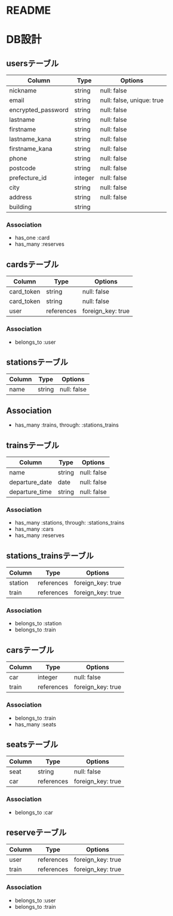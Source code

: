 # README

# DB設計
## usersテーブル

|Column|Type|Options|
|------|----|-------|
|nickname|string|null: false|
|email|string|null: false, unique: true|  
|encrypted_password|string|null: false|
|lastname|string|null: false|
|firstname|string|null: false|
|lastname_kana|string|null: false|
|firstname_kana|string|null: false|
|phone|string|null: false|
|postcode|string|null: false|
|prefecture_id|integer|null: false|
|city|string|null: false|
|address|string|null: false|
|building|string||

### Association
- has_one :card
- has_many :reserves

## cardsテーブル

|Column|Type|Options|
|------|----|-------|
|card_token|string|null: false|
|card_token|string|null: false|
|user|references|foreign_key: true|

### Association
- belongs_to :user

## stationsテーブル

|Column|Type|Options|
|------|----|-------|
|name|string|null: false|

## Association
- has_many :trains, through: :stations_trains

## trainsテーブル

|Column|Type|Options|
|------|----|-------|
|name|string|null: false|
|departure_date|date|null: false|
|departure_time|string|null: false|

### Association
- has_many :stations, through: :stations_trains
- has_many :cars
- has_many :reserves

## stations_trainsテーブル

|Column|Type|Options|
|------|----|-------|
|station|references|foreign_key: true|
|train|references|foreign_key: true|

### Association
- belongs_to :station
- belongs_to :train

## carsテーブル
|Column|Type|Options|
|------|----|-------|
|car|integer|null: false|
|train|references|foreign_key: true|

### Association
- belongs_to :train
- has_many :seats

## seatsテーブル

|Column|Type|Options|
|------|----|-------|
|seat|string|null: false|
|car|references|foreign_key: true|

### Association
- belongs_to :car

## reserveテーブル

|Column|Type|Options|
|------|----|-------|
|user|references|foreign_key: true|
|train|references|foreign_key: true|

### Association
- belongs_to :user
- belongs_to :train